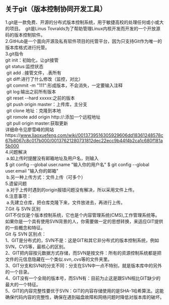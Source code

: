 关于git（版本控制协同开发工具）
-------
1.git是一款免费、开源的分布式版本控制系统，用于敏捷高校的处理任何或小或大的项目。
  git是Linus Tovralds为了帮助管理Linux内核开发而开发的一个开放源码的版本控制软件。<br>
2.GitHub是一个面向开源及私有软件项目的托管平台，因为只支持Git作为唯一的版本库格式进行托管。<br>
3.git指令<br>
  git init：初始化，让git接管<br>
  git status:监控状态<br>
  git add .:接管文件，.表所有<br>
  git diff:进行了什么修改（监控，对比）<br>
  git commit -m "111":形成版本，不会消失，一定要输入注释<br>
  git log:输出之前所有版本<br>
  git reset --hard xxxxx:之前的版本<br>
  git push origin master：上传库，主分支<br>
  git clone 地址：克隆到本地<br>
  git romote add origin http://:添加一个远程地址<br>
  git pull origin master:获取更新<br>
详细命令见廖雪峰的网站https://www.liaoxuefeng.com/wiki/0013739516305929606dd18361248578c67b8067c8c017b000/00137621280731812dec22ecc9b44f4b2ca1c680f181a5b000<br>
4.问题解决<br>
  a.如上传时提醒没有邮箱地址及用户名，则输入<br>
        $  git config --global user.name "输入你的用户名"
        $  git config --global user.email "输入你的邮箱"<br>
  b.另一种上传方式：文件上传（可多个）<br>
5.遗留问题<br>
  a.对于上传时遇到的origin报错问题没有解决，所以采用文件上传。<br>
6.注意事项：<br>
  a.先建立仓库，把仓库克隆下来，文件放进去，再进行上传。<br>
7.Git 与 SVN 区别<br>
  GIT不仅仅是个版本控制系统，它也是个内容管理系统(CMS),工作管理系统等。<br>
  如果你是一个具有使用SVN背景的人，你需要做一定的思想转换，来适应GIT提供的一些概念和特征。<br>
   Git 与 SVN 区别点：<br>
        1、GIT是分布式的，SVN不是：这是GIT和其它非分布式的版本控制系统，例如SVN，CVS等，最核心的区别。<br>
        2、GIT把内容按元数据方式存储，而SVN是按文件：所有的资源控制系统都是把文件的元信息隐藏在一个类似.svn,.cvs等的文件夹里。<br>
        3、GIT分支和SVN的分支不同：分支在SVN中一点不特别，就是版本库中的另外的一个目录。<br>
        4、GIT没有一个全局的版本号，而SVN有：目前为止这是跟SVN相比GIT缺少的最大的一个特征。<br>
        5、GIT的内容完整性要优于SVN：GIT的内容存储使用的是SHA-1哈希算法。这能确保代码内容的完整性，确保在遇到磁盘故障和网络问题时降低对版本库的破坏。

